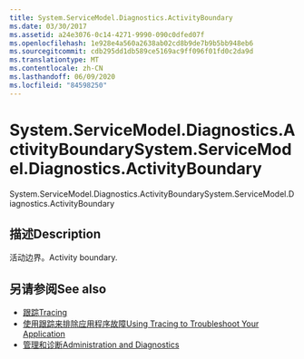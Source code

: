 ```yaml
---
title: System.ServiceModel.Diagnostics.ActivityBoundary
ms.date: 03/30/2017
ms.assetid: a24e3076-0c14-4271-9990-090c0dfed07f
ms.openlocfilehash: 1e928e4a560a2638ab02cd8b9de7b9b5bb948eb6
ms.sourcegitcommit: cdb295dd1db589ce5169ac9ff096f01fd0c2da9d
ms.translationtype: MT
ms.contentlocale: zh-CN
ms.lasthandoff: 06/09/2020
ms.locfileid: "84598250"
---
```

# <a name="systemservicemodeldiagnosticsactivityboundary"></a><span data-ttu-id="6eaef-102">System.ServiceModel.Diagnostics.ActivityBoundary</span><span class="sxs-lookup"><span data-stu-id="6eaef-102">System.ServiceModel.Diagnostics.ActivityBoundary</span></span>
<span data-ttu-id="6eaef-103">System.ServiceModel.Diagnostics.ActivityBoundary</span><span class="sxs-lookup"><span data-stu-id="6eaef-103">System.ServiceModel.Diagnostics.ActivityBoundary</span></span>  
  
## <a name="description"></a><span data-ttu-id="6eaef-104">描述</span><span class="sxs-lookup"><span data-stu-id="6eaef-104">Description</span></span>  
 <span data-ttu-id="6eaef-105">活动边界。</span><span class="sxs-lookup"><span data-stu-id="6eaef-105">Activity boundary.</span></span>  
  
## <a name="see-also"></a><span data-ttu-id="6eaef-106">另请参阅</span><span class="sxs-lookup"><span data-stu-id="6eaef-106">See also</span></span>

- [<span data-ttu-id="6eaef-107">跟踪</span><span class="sxs-lookup"><span data-stu-id="6eaef-107">Tracing</span></span>](index.md)
- [<span data-ttu-id="6eaef-108">使用跟踪来排除应用程序故障</span><span class="sxs-lookup"><span data-stu-id="6eaef-108">Using Tracing to Troubleshoot Your Application</span></span>](using-tracing-to-troubleshoot-your-application.md)
- [<span data-ttu-id="6eaef-109">管理和诊断</span><span class="sxs-lookup"><span data-stu-id="6eaef-109">Administration and Diagnostics</span></span>](../index.md)
